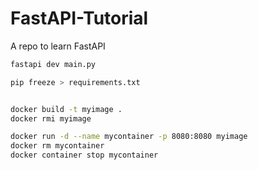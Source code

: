# FastAPI-Tutorial

A repo to learn FastAPI


```sh
fastapi dev main.py

pip freeze > requirements.txt


docker build -t myimage .
docker rmi myimage

docker run -d --name mycontainer -p 8080:8080 myimage
docker rm mycontainer
docker container stop mycontainer
```